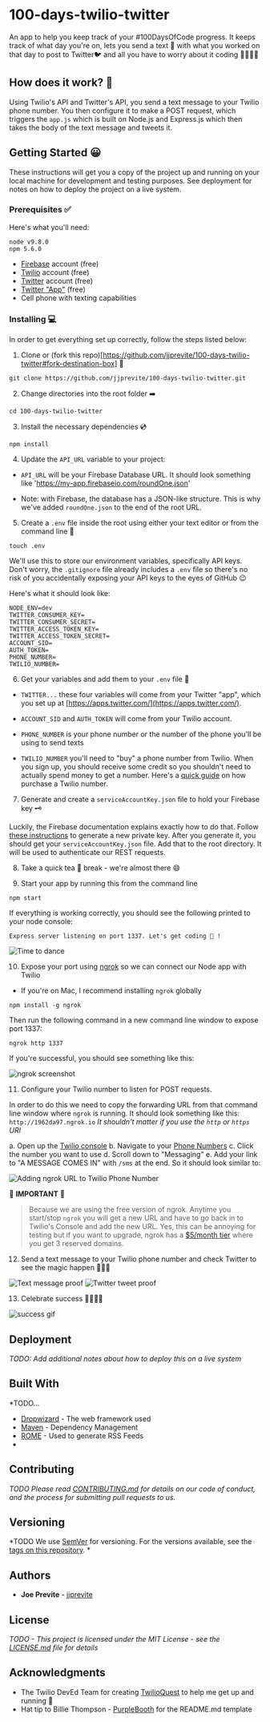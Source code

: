 # 100-days-twilio-twitter
An app to help you keep track of your #100DaysOfCode progress. It keeps track of what day you're on, lets you send a text 📱 with what you worked on that day to post to Twitter🐦 and all you have to worry about it coding 🕺🏻💃🏻

## How does it work? 🤔
Using Twilio's API and Twitter's API, you send a text message to your Twilio phone number. You then configure it to make a POST request, which triggers the `app.js` which is built on Node.js and Express.js which then takes the body of the text message and tweets it. 

## Getting Started 😀

These instructions will get you a copy of the project up and running on your local machine for development and testing purposes. See deployment for notes on how to deploy the project on a live system.

### Prerequisites ✅

Here's what you'll need: 

```
node v9.8.0
npm 5.6.0
```

- [Firebase](https://firebase.google.com/) account (free)
- [Twilio](https://www.twilio.com/try-twilio) account (free)
- [Twitter](https://twitter.com/signup?lang=en) account (free)
- [Twitter "App"](https://apps.twitter.com/) (free)
- Cell phone with texting capabilities 

### Installing 💻

In order to get everything set up correctly, follow the steps listed below: 

1. Clone or (fork this repo)[https://github.com/jjprevite/100-days-twilio-twitter#fork-destination-box] 🍴

```
git clone https://github.com/jjprevite/100-days-twilio-twitter.git
```

2. Change directories into the root folder ➡️

```
cd 100-days-twilio-twitter
```

3. Install the necessary dependencies 💿

```
npm install
```

4. Update the `API_URL` variable to your project:

- `API_URL` will be your Firebase Database URL. It should look something like 'https://my-app.firebaseio.com/roundOne.json'
* Note: with Firebase, the database has a JSON-like structure. This is why we've added `roundOne.json` to the end of the root URL.

5. Create a `.env` file inside the root using either your text editor or from the command line 📁

```
touch .env
```

We'll use this to store our environment variables, specifically API keys. Don't worry, the `.gitignore` file already includes a `.env` file so there's no risk of you accidentally exposing your API keys to the eyes of GitHub 😉

Here's what it should look like: 

```
NODE_ENV=dev
TWITTER_CONSUMER_KEY=
TWITTER_CONSUMER_SECRET=
TWITTER_ACCESS_TOKEN_KEY=
TWITTER_ACCESS_TOKEN_SECRET=
ACCOUNT_SID=
AUTH_TOKEN=
PHONE_NUMBER=
TWILIO_NUMBER=
```

6. Get your variables and add them to your `.env` file 📝

- `TWITTER...` these four variables will come from your Twitter "app", which you set up at [https://apps.twitter.com/](https://apps.twitter.com/). 

- `ACCOUNT_SID` and `AUTH_TOKEN` will come from your Twilio account.

- `PHONE_NUMBER` is your phone number or the number of the phone you'll be using to send texts

- `TWILIO_NUMBER` you'll need to "buy" a phone number from Twilio. When you sign up, you should receive some credit so you shouldn't need to actually spend money to get a number. Here's a [quick guide](https://support.twilio.com/hc/en-us/articles/223135247-How-to-Search-for-and-Purchase-Twilio-Phone-Numbers-from-Console) on how purchase a Twilio number.

7. Generate and create a `serviceAccountKey.json` file to hold your Firebase key 🗝

Luckily, the Firebase documentation explains exactly how to do that. Follow [these instructions](https://firebase.google.com/docs/database/rest/auth#generate_an_access_token) to generate a new private key. After you generate it, you should get your `serviceAccountKey.json` file. Add that to the root directory. It will be used to authenticate our REST requests.

8. Take a quick tea 🍵 break - we're almost there 😄

9. Start your app by running this from the command line

```
npm start
```

If everything is working correctly, you should see the following printed to your node console:

```
Express server listening on port 1337. Let's get coding 🎉 !
```
![Time to dance](https://media.giphy.com/media/l3V0lsGtTMSB5YNgc/giphy.gif)

10. Expose your port using [ngrok](https://ngrok.com/) so we can connect our Node app with Twilio

- If you're on Mac, I recommend installing `ngrok` globally

```
npm install -g ngrok
```

Then run the following command in a new command line window to expose port 1337:

```
ngrok http 1337
```

If you're successful, you should see something like this:

![ngrok screenshot](https://i.imgur.com/WRJ2rZH.png)

11. Configure your Twilio number to listen for POST requests.

In order to do this we need to copy the forwarding URL from that command line window where `ngrok` is running. It should look something like this: `http://1962da97.ngrok.io` *It shouldn't matter if you use the `http` or `https` URl*

a. Open up the [Twilio console](https://www.twilio.com/console)
b. Navigate to your [Phone Numbers](https://www.twilio.com/console/phone-numbers/incoming)
c. Click the number you want to use
d. Scroll down to "Messaging"
e. Add your link to "A MESSAGE COMES IN" with `/sms` at the end. So it should look similar to: 

![Adding ngrok URL to Twilio Phone Number](https://i.imgur.com/c5KWmx9.png)

🛑 **IMPORTANT** 🛑
> Because we are using the free version of ngrok. Anytime you start/stop `ngrok` you will get a new URL and have to go back in to Twilio's Console and add the new URL. Yes, this can be annoying for testing but if you want to upgrade, ngrok has a [$5/month tier](https://ngrok.com/pricing) where you get 3 reserved domains. 

12. Send a text message to your Twilio phone number and check Twitter to see the magic happen 🧙🏼‍♂️

![Text message proof](https://i.imgur.com/hCjwP1E.png)
![Twitter tweet proof](https://i.imgur.com/AjIlovC.png)

13. Celebrate success 🕺🏻💃🏻 

![success gif](https://media.giphy.com/media/2vA33ikUb0Qz6/giphy.gif)

## Deployment

*TODO: Add additional notes about how to deploy this on a live system*

## Built With

*TODO...
* [Dropwizard](http://www.dropwizard.io/1.0.2/docs/) - The web framework used
* [Maven](https://maven.apache.org/) - Dependency Management
* [ROME](https://rometools.github.io/rome/) - Used to generate RSS Feeds
*

## Contributing

*TODO Please read [CONTRIBUTING.md](https://gist.github.com/PurpleBooth/b24679402957c63ec426) for details on our code of conduct, and the process for submitting pull requests to us.*

## Versioning

*TODO We use [SemVer](http://semver.org/) for versioning. For the versions available, see the [tags on this repository](https://github.com/your/project/tags). *

## Authors

* **Joe Previte** - [jjprevite](https://github.com/jjprevite)

## License

*TODO - This project is licensed under the MIT License - see the [LICENSE.md](LICENSE.md) file for details*

## Acknowledgments

* The Twilio DevEd Team for creating [TwilioQuest](https://www.twilio.com/quest) to help me get up and running 🤗
* Hat tip to Billie Thompson - [PurpleBooth](https://github.com/PurpleBooth) for the README.md template 
